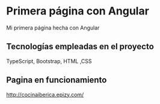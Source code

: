 # Primera página con Angular

Mi primera página hecha con Angular

## Tecnologías empleadas en el proyecto
TypeScript, Bootstrap, HTML ,CSS

## Pagina en funcionamiento

http://cocinaiberica.epizy.com/
